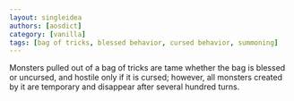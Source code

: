 ```yaml
---
layout: singleidea
authors: [aosdict]
category: [vanilla]
tags: [bag of tricks, blessed behavior, cursed behavior, summoning]
---
```

Monsters pulled out of a bag of tricks are tame whether the bag is blessed or uncursed, and hostile only if it is cursed; however, all monsters created by it are temporary and disappear after several hundred turns.
